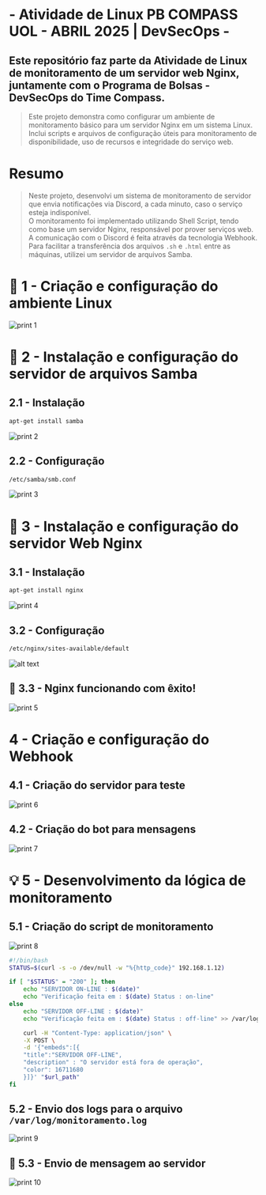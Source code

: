 # - Atividade de Linux PB COMPASS UOL - ABRIL 2025 | DevSecOps -

## Este repositório faz parte da Atividade de Linux de monitoramento de um servidor web Nginx, juntamente com o Programa de Bolsas - DevSecOps do Time Compass.

> Este projeto demonstra como configurar um ambiente de monitoramento básico para um servidor Nginx em um sistema Linux.  
> Inclui scripts e arquivos de configuração úteis para monitoramento de disponibilidade, uso de recursos e integridade do serviço web.

# Resumo 
> Neste projeto, desenvolvi um sistema de monitoramento de servidor que envia notificações via Discord, a cada minuto, caso o serviço esteja indisponível.  
> O monitoramento foi implementado utilizando Shell Script, tendo como base um servidor Nginx, responsável por prover serviços web.  
> A comunicação com o Discord é feita através da tecnologia Webhook.  
> Para facilitar a transferência dos arquivos `.sh` e `.html` entre as máquinas, utilizei um servidor de arquivos Samba.

# 🐧 1 - Criação e configuração do ambiente Linux
![print 1](image.png)

# 🐼 2 - Instalação e configuração do servidor de arquivos Samba

## 2.1 - Instalação 
```bash
apt-get install samba
```
![print 2](image-2.png)

## 2.2 - Configuração 
```bash
/etc/samba/smb.conf
```
![print 3](image-1.png)

# 🚀 3 - Instalação e configuração do servidor Web Nginx

## 3.1 - Instalação    
```bash
apt-get install nginx
```
![print 4](image-3.png)

## 3.2 - Configuração 
```bash
/etc/nginx/sites-available/default
```
![alt text](image-4.png)

## 🤠 3.3 - Nginx funcionando com êxito!
![print 5](image-5.png)

# 4 - Criação e configuração do Webhook

## 4.1 - Criação do servidor para teste 
![print 6](image-7.png)

## 4.2 - Criação do bot para mensagens
![print 7](image-8.png)

# 💡 5 - Desenvolvimento da lógica de monitoramento

## 5.1 - Criação do script de monitoramento 
![print 8](image-9.png)

```bash
#!/bin/bash
STATUS=$(curl -s -o /dev/null -w "%{http_code}" 192.168.1.12)

if [ "$STATUS" = "200" ]; then
    echo "SERVIDOR ON-LINE : $(date)"
    echo "Verificação feita em : $(date) Status : on-line"
else
    echo "SERVIDOR OFF-LINE : $(date)"
    echo "Verificação feita em : $(date) Status : off-line" >> /var/log/monitoramento.log

    curl -H "Content-Type: application/json" \
    -X POST \
    -d '{"embeds":[{
    "title":"SERVIDOR OFF-LINE",
    "description" : "O servidor está fora de operação",
    "color": 16711680 
    }]}' "$url_path"
fi
```

## 5.2 - Envio dos logs para o arquivo `/var/log/monitoramento.log`
![print 9](image-10.png)

## 🥳 5.3 - Envio de mensagem ao servidor 
![print 10](image-12.png)
